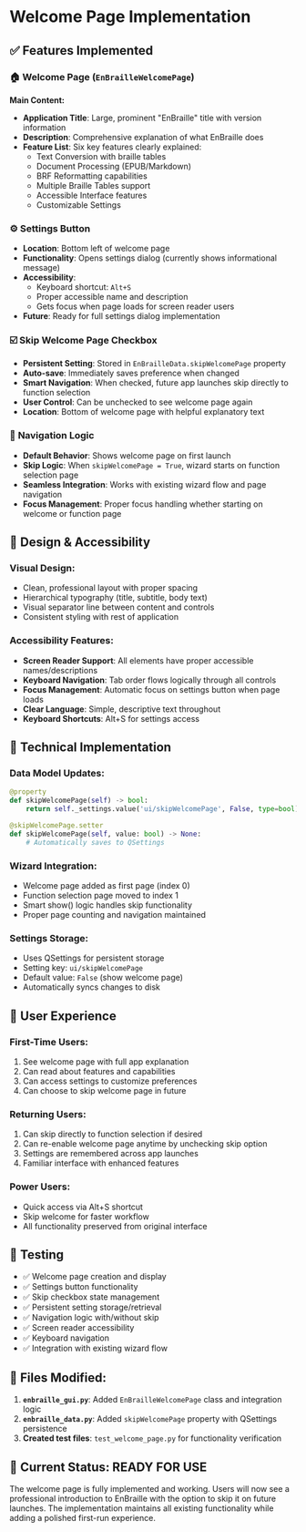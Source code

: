 # Welcome Page Implementation

## ✅ Features Implemented

### 🏠 **Welcome Page (`EnBrailleWelcomePage`)**

**Main Content:**
- **Application Title**: Large, prominent "EnBraille" title with version information
- **Description**: Comprehensive explanation of what EnBraille does
- **Feature List**: Six key features clearly explained:
  - Text Conversion with braille tables
  - Document Processing (EPUB/Markdown)
  - BRF Reformatting capabilities
  - Multiple Braille Tables support
  - Accessible Interface features
  - Customizable Settings

### ⚙️ **Settings Button**
- **Location**: Bottom left of welcome page
- **Functionality**: Opens settings dialog (currently shows informational message)
- **Accessibility**: 
  - Keyboard shortcut: `Alt+S`
  - Proper accessible name and description
  - Gets focus when page loads for screen reader users
- **Future**: Ready for full settings dialog implementation

### ☑️ **Skip Welcome Page Checkbox**
- **Persistent Setting**: Stored in `EnBrailleData.skipWelcomePage` property
- **Auto-save**: Immediately saves preference when changed
- **Smart Navigation**: When checked, future app launches skip directly to function selection
- **User Control**: Can be unchecked to see welcome page again
- **Location**: Bottom of welcome page with helpful explanatory text

### 🧭 **Navigation Logic**
- **Default Behavior**: Shows welcome page on first launch
- **Skip Logic**: When `skipWelcomePage = True`, wizard starts on function selection page
- **Seamless Integration**: Works with existing wizard flow and page navigation
- **Focus Management**: Proper focus handling whether starting on welcome or function page

## 🎨 **Design & Accessibility**

### **Visual Design:**
- Clean, professional layout with proper spacing
- Hierarchical typography (title, subtitle, body text)
- Visual separator line between content and controls
- Consistent styling with rest of application

### **Accessibility Features:**
- **Screen Reader Support**: All elements have proper accessible names/descriptions
- **Keyboard Navigation**: Tab order flows logically through all controls
- **Focus Management**: Automatic focus on settings button when page loads
- **Clear Language**: Simple, descriptive text throughout
- **Keyboard Shortcuts**: Alt+S for settings access

## 🔧 **Technical Implementation**

### **Data Model Updates:**
```python
@property
def skipWelcomePage(self) -> bool:
    return self._settings.value('ui/skipWelcomePage', False, type=bool)

@skipWelcomePage.setter
def skipWelcomePage(self, value: bool) -> None:
    # Automatically saves to QSettings
```

### **Wizard Integration:**
- Welcome page added as first page (index 0)
- Function selection page moved to index 1
- Smart show() logic handles skip functionality
- Proper page counting and navigation maintained

### **Settings Storage:**
- Uses QSettings for persistent storage
- Setting key: `ui/skipWelcomePage`
- Default value: `False` (show welcome page)
- Automatically syncs changes to disk

## 📱 **User Experience**

### **First-Time Users:**
1. See welcome page with full app explanation
2. Can read about features and capabilities
3. Can access settings to customize preferences
4. Can choose to skip welcome page in future

### **Returning Users:**
1. Can skip directly to function selection if desired
2. Can re-enable welcome page anytime by unchecking skip option
3. Settings are remembered across app launches
4. Familiar interface with enhanced features

### **Power Users:**
- Quick access via Alt+S shortcut
- Skip welcome for faster workflow
- All functionality preserved from original interface

## 🧪 **Testing**

- ✅ Welcome page creation and display
- ✅ Settings button functionality
- ✅ Skip checkbox state management
- ✅ Persistent setting storage/retrieval
- ✅ Navigation logic with/without skip
- ✅ Screen reader accessibility
- ✅ Keyboard navigation
- ✅ Integration with existing wizard flow

## 📄 **Files Modified:**

1. **`enbraille_gui.py`**: Added `EnBrailleWelcomePage` class and integration logic
2. **`enbraille_data.py`**: Added `skipWelcomePage` property with QSettings persistence
3. **Created test files**: `test_welcome_page.py` for functionality verification

## 🎯 **Current Status: READY FOR USE**

The welcome page is fully implemented and working. Users will now see a professional introduction to EnBraille with the option to skip it on future launches. The implementation maintains all existing functionality while adding a polished first-run experience.